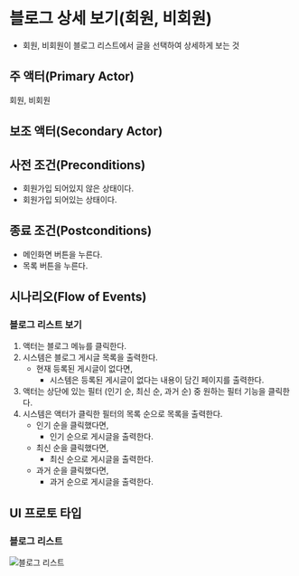 # 블로그 상세 보기(회원, 비회원)

- 회원, 비회원이 블로그 리스트에서 글을 선택하여 상세하게 보는 것

## 주 액터(Primary Actor)

회원, 비회원

## 보조 액터(Secondary Actor)

## 사전 조건(Preconditions)

- 회원가입 되어있지 않은 상태이다.
- 회원가입 되어있는 상태이다.

## 종료 조건(Postconditions)

- 메인화면 버튼을 누른다.
- 목록 버튼을 누른다.

## 시나리오(Flow of Events)

### 블로그 리스트 보기

1. 액터는 블로그 메뉴를 클릭한다.
2. 시스템은 블로그 게시글 목록을 출력한다.
    - 현재 등록된 게시글이 없다면,
        - 시스템은 등록된 게시글이 없다는 내용이 담긴 페이지를 출력한다.
3. 액터는 상단에 있는 필터 (인기 순, 최신 순, 과거 순) 중 원하는 필터 기능을 클릭한다.
4. 시스템은 액터가 클릭한 필터의 목록 순으로 목록을 출력한다.
    - 인기 순을 클릭했다면,
        - 인기 순으로 게시글을 출력한다.
    - 최신 순을 클릭했다면,
        - 최신 순으로 게시글을 출력한다.
    - 과거 순을 클릭했다면,
        - 과거 순으로 게시글을 출력한다.

## UI 프로토 타입

### 블로그 리스트
![블로그 리스트](./images/Q&A.PNG)